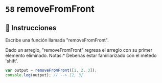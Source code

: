 # `58` removeFromFront

## 📝 Instrucciones

Escribe una función llamada "removeFromFront".

Dado un arreglo, "removeFromFront" regresa el arreglo con su primer elemento eliminado.
Notas:* Deberías estar familiarizado con el métedo 'shift'.

```Javascript
var output = removeFromFront([1, 2, 3]);
console.log(output); // --> [2, 3]
```